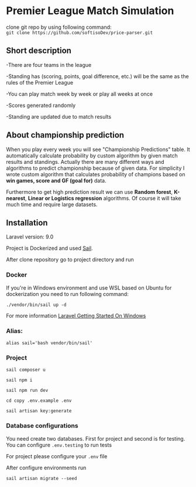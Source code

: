 # **Premier League Match Simulation**

 clone git repo by using following command:  
`git clone https://github.com/softisoDev/price-parser.git`

## **Short description**
<p> -There are four teams in the league
</p>
<p> -Standing has (scoring, points, goal difference, etc.) will be the same as the rules of the Premier League </p>
<p> -You can play match week by week or play all weeks at once </p>
<p> -Scores generated randomly </p>
<p> -Standing are updated due to match results</p>

## **About championship prediction**
<p>
When you play every week you will see "Championship Predictions" table. It automatically calculate probability by custom algorithm by given match results and standings. 
Actually there are many different ways and algorithms to predict championship because of given data. For simplicity I wrote custom algorithm
that calculates probability of champions based on <strong>win games, score and GF (goal for)</strong> data. 
</p>
<p>
Furthermore to get high prediction result we can use <strong>Random forest</strong>, <strong>K-nearest</strong>, <strong>Linear or Logistics regression</strong> algorithms.
Of course it will take much time and require large datasets.
</p>

## **Installation**
<p>Laravel version: 9.0</p>

Project is Dockerized and used [Sail](https://laravel.com/docs/9.x/sail).

<p>After clone repository go to project directory and run </p>

### **Docker**
<p>If you're in Windows environment and use WSL based on Ubuntu for dockerization you need to run following command:</p>

`./vendor/bin/sail up -d`

For more information [Laravel Getting Started On Windows](https://laravel.com/docs/9.x/installation#getting-started-on-windows)


### **Alias**: 

`alias sail='bash vendor/bin/sail'`

### **Project**

`sail composer u`

`sail npm i`

`sail npm run dev`

`cd copy .env.example .env`

`sail artisan key:generate`

### **Database configurations**
You need create two databases. First for project and second is for testing. You can configure `.env.testing` to run tests

For project please configure your `.env` file

After configure environments run

`sail artisan migrate --seed`
